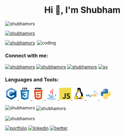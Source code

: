 <h1 align="center">Hi 👋, I'm Shubham</h1>
<p align="left"> <img src="https://komarev.com/ghpvc/?username=shubhamvrs&label=Profile%20views&color=0e75b6&style=flat" alt="shubhamvrs" /> </p>

<p align="left"> <a href="https://github.com/ryo-ma/github-profile-trophy"><img src="https://github-profile-trophy.vercel.app/?username=shubhamvrs" alt="shubhamvrs" /></a> </p>
<img align="right" alt="coding" width="400" src="https://media.tenor.com/YNqsJbmb_yMAAAAd/coding.gif">
<p align="left"> <a href="https://twitter.com/shubhamvrs" target="blank"><img src="https://img.shields.io/twitter/follow/shubhamvrs?logo=twitter&style=for-the-badge" alt="shubhamvrs" /></a> </p>

<h3 align="left">Connect with me:</h3>
<p align="left">
<a href="https://twitter.com/shubhamvrs" target="blank"><img align="center" src="https://raw.githubusercontent.com/rahuldkjain/github-profile-readme-generator/master/src/images/icons/Social/twitter.svg" alt="shubhamvrs" height="30" width="40" /></a>
<a href="https://linkedin.com/in/shubhamvrs" target="blank"><img align="center" src="https://raw.githubusercontent.com/rahuldkjain/github-profile-readme-generator/master/src/images/icons/Social/linked-in-alt.svg" alt="shubhamvrs" height="30" width="40" /></a>
<a href="https://instagram.com/shubhamvrs" target="blank"><img align="center" src="https://raw.githubusercontent.com/rahuldkjain/github-profile-readme-generator/master/src/images/icons/Social/instagram.svg" alt="shubhamvrs" height="30" width="40" /></a>
<a href="https://www.youtube.com/c/sv" target="blank"><img align="center" src="https://raw.githubusercontent.com/rahuldkjain/github-profile-readme-generator/master/src/images/icons/Social/youtube.svg" alt="sv" height="30" width="40" /></a>
</p>

<h3 align="left">Languages and Tools:</h3>
<p align="left"> <a href="https://www.cprogramming.com/" target="_blank" rel="noreferrer"> <img src="https://raw.githubusercontent.com/devicons/devicon/master/icons/c/c-original.svg" alt="c" width="40" height="40"/> </a> <a href="https://www.w3schools.com/css/" target="_blank" rel="noreferrer"> <img src="https://raw.githubusercontent.com/devicons/devicon/master/icons/css3/css3-original-wordmark.svg" alt="css3" width="40" height="40"/> </a> <a href="https://www.w3.org/html/" target="_blank" rel="noreferrer"> <img src="https://raw.githubusercontent.com/devicons/devicon/master/icons/html5/html5-original-wordmark.svg" alt="html5" width="40" height="40"/> </a> <a href="https://www.java.com" target="_blank" rel="noreferrer"> <img src="https://raw.githubusercontent.com/devicons/devicon/master/icons/java/java-original.svg" alt="java" width="40" height="40"/> </a> <a href="https://developer.mozilla.org/en-US/docs/Web/JavaScript" target="_blank" rel="noreferrer"> <img src="https://raw.githubusercontent.com/devicons/devicon/master/icons/javascript/javascript-original.svg" alt="javascript" width="40" height="40"/> </a> <a href="https://www.linux.org/" target="_blank" rel="noreferrer"> <img src="https://raw.githubusercontent.com/devicons/devicon/master/icons/linux/linux-original.svg" alt="linux" width="40" height="40"/> </a> <a href="https://www.mysql.com/" target="_blank" rel="noreferrer"> <img src="https://raw.githubusercontent.com/devicons/devicon/master/icons/mysql/mysql-original-wordmark.svg" alt="mysql" width="40" height="40"/> </a> <a href="https://www.python.org" target="_blank" rel="noreferrer"> <img src="https://raw.githubusercontent.com/devicons/devicon/master/icons/python/python-original.svg" alt="python" width="40" height="40"/> </a> </p>

<p><img align="left" src="https://github-readme-stats.vercel.app/api/top-langs?username=shubhamvrs&show_icons=true&locale=en&layout=compact" alt="shubhamvrs" /></p>

<p>&nbsp;<img align="center" src="https://github-readme-stats.vercel.app/api?username=shubhamvrs&show_icons=true&locale=en" alt="shubhamvrs" /></p>

<p><img align="center" src="https://github-readme-streak-stats.herokuapp.com/?user=shubhamvrs&" alt="shubhamvrs" /></p>


[![portfolio](https://img.shields.io/badge/my_portfolio-000?style=for-the-badge&logo=ko-fi&logoColor=white)](https://shubhamkwe.bio.link/)
[![linkedin](https://img.shields.io/badge/linkedin-0A66C2?style=for-the-badge&logo=linkedin&logoColor=white)](https://www.linkedin.com/in/shubhamvrs/)
[![twitter](https://img.shields.io/badge/twitter-1DA1F2?style=for-the-badge&logo=twitter&logoColor=white)](https://twitter.com/Shubhamvrs)

